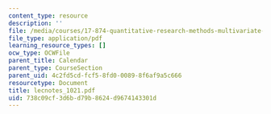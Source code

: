 ```yaml
---
content_type: resource
description: ''
file: /media/courses/17-874-quantitative-research-methods-multivariate-spring-2004/738c09cf3d6bd79b8624d9674143301d_lecnotes_1021.pdf
file_type: application/pdf
learning_resource_types: []
ocw_type: OCWFile
parent_title: Calendar
parent_type: CourseSection
parent_uid: 4c2fd5cd-fcf5-8fd0-0089-8f6af9a5c666
resourcetype: Document
title: lecnotes_1021.pdf
uid: 738c09cf-3d6b-d79b-8624-d9674143301d
---
```

